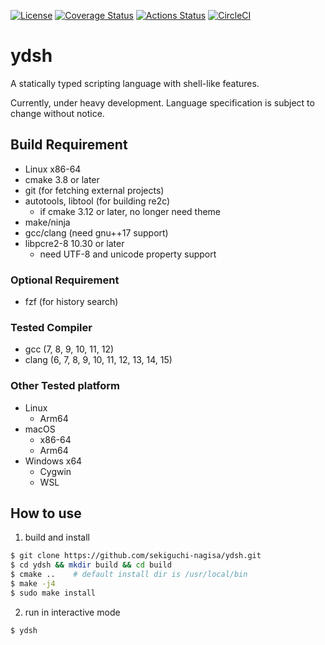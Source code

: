 [![License](https://img.shields.io/badge/license-Apache%202-blue.svg)](https://opensource.org/licenses/Apache-2.0)
[![Coverage Status](https://coveralls.io/repos/github/sekiguchi-nagisa/ydsh/badge.svg?branch=master)](https://coveralls.io/github/sekiguchi-nagisa/ydsh?branch=master)
[![Actions Status](https://github.com/sekiguchi-nagisa/ydsh/workflows/GitHub%20Actions/badge.svg)](https://github.com/sekiguchi-nagisa/ydsh/actions)
[![CircleCI](https://circleci.com/gh/sekiguchi-nagisa/ydsh.svg?style=shield)](https://circleci.com/gh/sekiguchi-nagisa/ydsh)

# ydsh

A statically typed scripting language with shell-like features.

Currently, under heavy development. Language specification is subject to change without notice.

## Build Requirement

* Linux x86-64
* cmake 3.8 or later
* git (for fetching external projects)
* autotools, libtool (for building re2c)
    * if cmake 3.12 or later, no longer need theme
* make/ninja
* gcc/clang (need gnu++17 support)
* libpcre2-8 10.30 or later
    * need UTF-8 and unicode property support

### Optional Requirement

* fzf (for history search)

### Tested Compiler

* gcc (7, 8, 9, 10, 11, 12)
* clang (6, 7, 8, 9, 10, 11, 12, 13, 14, 15)

### Other Tested platform

* Linux
    * Arm64
* macOS
    * x86-64
    * Arm64
* Windows x64
    * Cygwin
    * WSL

## How to use

1. build and install

```sh
$ git clone https://github.com/sekiguchi-nagisa/ydsh.git
$ cd ydsh && mkdir build && cd build
$ cmake ..    # default install dir is /usr/local/bin
$ make -j4
$ sudo make install
```

2. run in interactive mode

```sh
$ ydsh
```
